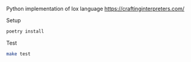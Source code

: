 Python implementation of lox language https://craftinginterpreters.com/

Setup
```sh
poetry install
```


Test
```sh
make test
```